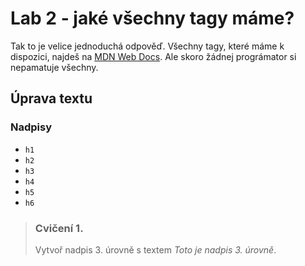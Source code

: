 # Lab 2 - jaké všechny tagy máme?

Tak to je velice jednoduchá odpověď. Všechny tagy, které máme k dispozici, najdeš na [MDN Web Docs](https://developer.mozilla.org/en-US/docs/Web/HTML/Element). Ale skoro žádnej prográmator si nepamatuje všechny.

## Úprava textu

### Nadpisy

- `h1`
- `h2`
- `h3`
- `h4`
- `h5`
- `h6`

> ### Cvičení 1.
>
> Vytvoř nadpis 3. úrovně s textem _Toto je nadpis 3. úrovně_.

